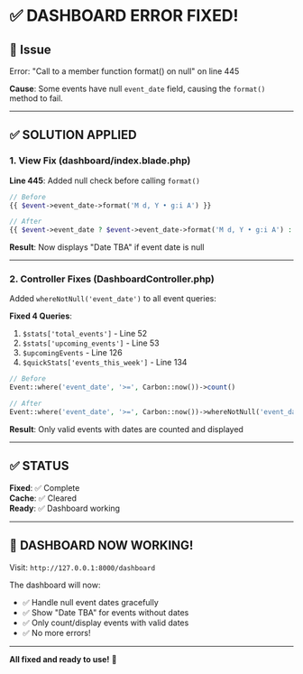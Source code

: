 # ✅ DASHBOARD ERROR FIXED!

## 🐛 Issue
Error: "Call to a member function format() on null" on line 445

**Cause**: Some events have null `event_date` field, causing the `format()` method to fail.

---

## ✅ SOLUTION APPLIED

### 1. View Fix (dashboard/index.blade.php)
**Line 445**: Added null check before calling `format()`

```php
// Before
{{ $event->event_date->format('M d, Y • g:i A') }}

// After  
{{ $event->event_date ? $event->event_date->format('M d, Y • g:i A') : 'Date TBA' }}
```

**Result**: Now displays "Date TBA" if event date is null

---

### 2. Controller Fixes (DashboardController.php)
Added `whereNotNull('event_date')` to all event queries:

**Fixed 4 Queries**:
1. `$stats['total_events']` - Line 52
2. `$stats['upcoming_events']` - Line 53
3. `$upcomingEvents` - Line 126
4. `$quickStats['events_this_week']` - Line 134

```php
// Before
Event::where('event_date', '>=', Carbon::now())->count()

// After
Event::where('event_date', '>=', Carbon::now())->whereNotNull('event_date')->count()
```

**Result**: Only valid events with dates are counted and displayed

---

## ✅ STATUS

**Fixed**: ✅ Complete  
**Cache**: ✅ Cleared  
**Ready**: ✅ Dashboard working  

---

## 🎉 DASHBOARD NOW WORKING!

Visit: `http://127.0.0.1:8000/dashboard`

The dashboard will now:
- ✅ Handle null event dates gracefully
- ✅ Show "Date TBA" for events without dates
- ✅ Only count/display events with valid dates
- ✅ No more errors!

---

**All fixed and ready to use!** 🚀
